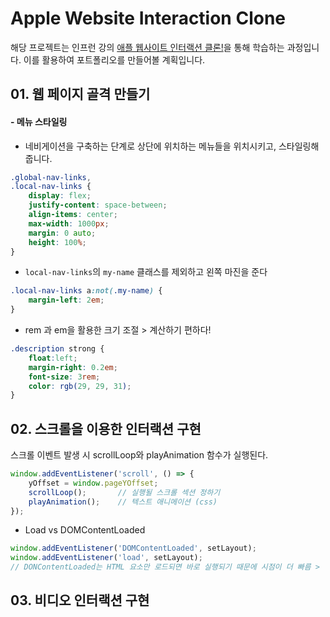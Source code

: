# Apple Website Interaction Clone

 해당 프로젝트는 인프런 강의 [애플 웹사이트 인터랙션 클론!](https://www.inflearn.com/course/%EC%95%A0%ED%94%8C-%EC%9B%B9%EC%82%AC%EC%9D%B4%ED%8A%B8-%EC%9D%B8%ED%84%B0%EB%9E%99%EC%85%98-%ED%81%B4%EB%A1%A0)을 통해 학습하는 과정입니다. 이를 활용하여 포트폴리오를 만들어볼 계획입니다.

 

## 01. 웹 페이지 골격 만들기

#### - 메뉴 스타일링

- 네비게이션을 구축하는 단계로 상단에 위치하는 메뉴들을 위치시키고, 스타일링해줍니다.

```CSS
.global-nav-links,
.local-nav-links {
    display: flex;
    justify-content: space-between;
    align-items: center;
    max-width: 1000px;
    margin: 0 auto;
    height: 100%;
}
```

- `local-nav-links`의 `my-name` 클래스를 제외하고 왼쪽 마진을 준다

```CSS
.local-nav-links a:not(.my-name) {
    margin-left: 2em;
}
```

- rem 과 em을 활용한 크기 조절 > 계산하기 편하다!

```css
.description strong {
    float:left;
    margin-right: 0.2em;
    font-size: 3rem;
    color: rgb(29, 29, 31);
}
```



## 02. 스크롤을 이용한 인터랙션 구현

스크롤 이벤트 발생 시 scrollLoop와 playAnimation 함수가 실행된다. 

```js
window.addEventListener('scroll', () => {
    yOffset = window.pageYOffset;
    scrollLoop();		// 실행될 스크롤 섹션 정하기
    playAnimation();	// 텍스트 애니메이션 (css)
});
```



- Load vs DOMContentLoaded

```js
window.addEventListener('DOMContentLoaded', setLayout);
window.addEventListener('load', setLayout);
// DONContentLoaded는 HTML 요소만 로드되면 바로 실행되기 때문에 시점이 더 빠름 > 현직에서 더 많이 쓰임
```



## 03. 비디오 인터랙션 구현

